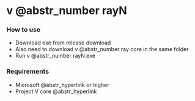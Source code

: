 # v @abstr_number rayN

### How to use

  * Download exe from release download
  * Also need to download v @abstr_number ray core in the same folder
  * Run v @abstr_number rayN.exe



### Requirements

  * Microsoft @abstr_hyperlink or higher
  * Project V core @abstr_hyperlink 


